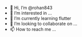- 👋 Hi, I’m @rohan843
- 👀 I’m interested in ...
- 🌱 I’m currently learning flutter
- 💞️ I’m looking to collaborate on ...
- 📫 How to reach me ...

<!---
rohan843/rohan843 is a ✨ special ✨ repository because its `README.md` (this file) appears on your GitHub profile.
You can click the Preview link to take a look at your changes.
--->
